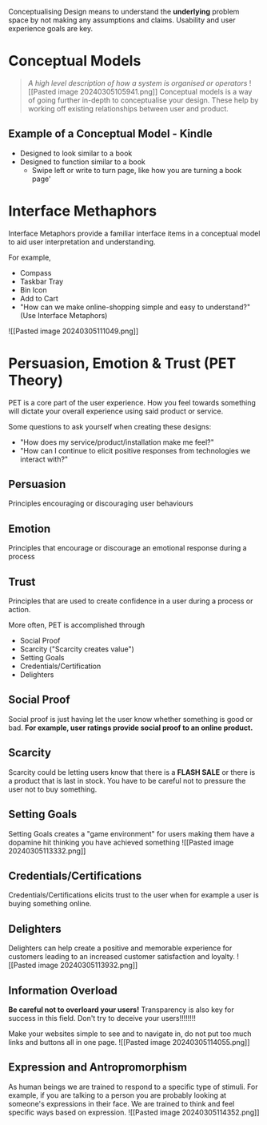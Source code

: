 Conceptualising Design means to understand the **underlying** problem space by not making any assumptions and claims. Usability and user experience goals are key.

# Conceptual Models
> *A high level description of how a system is organised or operators*
>![[Pasted image 20240305105941.png]]
Conceptual models is a way of going further in-depth to conceptualise your design. These help by working off existing relationships between user and product.

## Example of a Conceptual Model - Kindle
- Designed to look similar to a book
- Designed to function similar to a book
	- Swipe left or write to turn page, like how you are turning a book page'
# Interface Methaphors
Interface Metaphors provide a familiar interface items in a conceptual model to aid user interpretation and understanding.

For example,
- Compass
- Taskbar Tray
- Bin Icon
- Add to Cart
- "How can we make online-shopping simple and easy to understand?" (Use Interface Metaphors)

![[Pasted image 20240305111049.png]]
# Persuasion, Emotion & Trust (PET Theory)
PET is a core part of the user experience. How you feel towards something will dictate your overall experience using said product or service.

Some questions to ask yourself when creating these designs:
- "How does my service/product/installation make me feel?"
- "How can I continue to elicit positive responses from technologies we interact with?"
## Persuasion
Principles encouraging or discouraging user behaviours

## Emotion
Principles that encourage or discourage an emotional response during a process

## Trust
Principles that are used to create confidence in a user during a process or action.

More often, PET is accomplished through
- Social Proof
- Scarcity ("Scarcity creates value")
- Setting Goals
- Credentials/Certification
- Delighters
## Social Proof
Social proof is just having let the user know whether something is good or bad. **For example, user ratings provide social proof to an online product.**

## Scarcity
Scarcity could be letting users know that there is a **FLASH SALE** or there is a product that is last in stock. You have to be careful not to pressure the user not to buy something.

## Setting Goals
Setting Goals creates a "game environment" for users making them have a dopamine hit thinking you have achieved something
![[Pasted image 20240305113332.png]]

## Credentials/Certifications
Credentials/Certifications elicits trust to the user when for example a user is buying something online.

## Delighters
Delighters can help create a positive and memorable experience for customers leading to an increased customer satisfaction and loyalty.
![[Pasted image 20240305113932.png]]

## Information Overload
**Be careful not to overloard your users!** Transparency is also key for success in this field. Don't try to deceive your users!!!!!!!!

Make your websites simple to see and to navigate in, do not put too much links and buttons all in one page.
![[Pasted image 20240305114055.png]]

## Expression and Antropromorphism
As human beings we are trained to respond to a specific type of stimuli. For example, if you are talking to a person you are probably looking at someone's expressions in their face. We are trained to think and feel specific ways based on expression.
![[Pasted image 20240305114352.png]]

